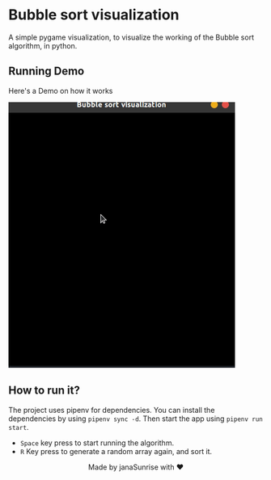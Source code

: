 # Bubble sort visualization

A simple pygame visualization, to visualize the working of the Bubble sort algorithm, 
in python.

## Running Demo

Here's a Demo on how it works

![alt text](https://github.com/janaSunrise/bubble-sort-visualization/blob/main/resources/sorting.gif)

## How to run it?

The project uses pipenv for dependencies. You can install the dependencies by using `pipenv sync -d`. Then start the
app using `pipenv run start`.

- `Space` key press to start running the algorithm.
- `R` Key press to generate a random array again, and sort it.

<div align="center">

Made by janaSunrise with ❤

</div>
